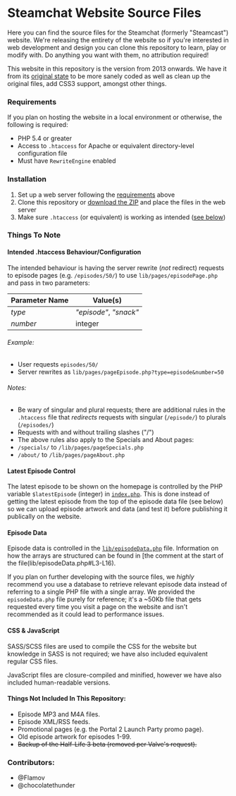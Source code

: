 # Steamchat Website Source Files

Here you can find the source files for the Steamchat (formerly "Steamcast") website. We're releasing the entirety of the website so if you're interested in web development and design you can clone this repository to learn, play or modify with. Do anything you want with them, no attribution required!

This website in this repository is the version from 2013 onwards. We have it from its [original state](https://github.com/Flamov/steamchat-website/tree/c6ec7d23f21fbf421eb74abe7b1a97b9d83ec0c9) to be more sanely coded as well as clean up the original files, add CSS3 support, amongst other things.

### Requirements

If you plan on hosting the website in a local environment or otherwise, the following is required:

* PHP 5.4 or greater
* Access to `.htaccess` for Apache or equivalent directory-level configuration file
 * Must have `RewriteEngine` enabled

### Installation

1. Set up a web server following the [requirements](#requirements) above
2. Clone this repository or [download the ZIP](https://github.com/Flamov/steamchat-website/archive/master.zip) and place the files in the web server
3. Make sure `.htaccess` (or equivalent) is working as intended ([see below](#htaccess))

### Things To Note

#### Intended .htaccess Behaviour/Configuration

The intended behaviour is having the server rewrite (*not* redirect) requests to episode pages (e.g. `/episodes/50/`) to use `lib/pages/episodePage.php` and pass in two parameters:

| Parameter Name | Value(s) |
|---|---|
| *type* | *"episode"*, *"snack"* |
| *number* | integer |

###### Example:
* User requests `episodes/50/`
* Server rewrites as `lib/pages/pageEpisode.php?type=episode&number=50`

###### Notes:
* Be wary of singular and plural requests; there are additional rules in the `.htaccess` file that *redirects* requests with singular (`/episode/`) to plurals (`/episodes/`)
* Requests with and without trailing slashes ("/")
* The above rules also apply to the Specials and About pages:
 * `/specials/` to `/lib/pages/pageSpecials.php`
 * `/about/` to `/lib/pages/pageAbout.php`

#### Latest Episode Control

The latest episode to be shown on the homepage is controlled by the PHP variable `$latestEpisode` (integer) in [`index.php`](index.php#L3). This is done instead of getting the latest episode from the top of the episode data file (see below) so we can upload episode artwork and data (and test it) before publishing it publically on the website.

#### Episode Data

Episode data is controlled in the [`lib/episodeData.php`](https://github.com/Flamov/steamchat-website/blob/master/lib/episodeData.php) file. Information on how the arrays are structured can be found in [the comment at the start of the file(lib/episodeData.php#L3-L16).

If you plan on further developing with the source files, we *highly* recommend you use a database to retrieve relevant episode data instead of referring to a single PHP file with a single array. We provided the `episodeData.php` file purely for reference; it's a ~50Kb file that gets requested every time you visit a page on the website and isn't recommended as it could lead to performance issues.

#### CSS & JavaScript

SASS/SCSS files are used to compile the CSS for the website but knowledge in SASS is not required; we have also included equivalent regular CSS files.

JavaScript files are closure-compiled and minified, however we have also included human-readable versions.

#### Things Not Included In This Repository:
* Episode MP3 and M4A files.
* Episode XML/RSS feeds.
* Promotional pages (e.g. the Portal 2 Launch Party promo page).
* Old episode artwork for episodes 1-99.
* ~~Backup of the Half-Life 3 beta (removed per Valve's request).~~

### Contributors:
* @Flamov
* @chocolatethunder
